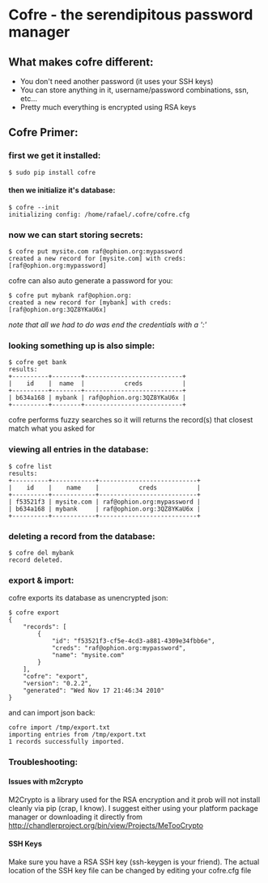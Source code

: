# Cofre - the serendipitous password manager

## What makes cofre different:
* You don't need another password (it uses your SSH keys)
* You can store anything in it, username/password combinations, ssn, etc...
* Pretty much everything is encrypted using RSA keys

## Cofre Primer:

### first we get it installed:

	$ sudo pip install cofre
	
#### then we initialize it's database:

	$ cofre --init
	initializing config: /home/rafael/.cofre/cofre.cfg
	
### now we can start storing secrets:

	$ cofre put mysite.com raf@ophion.org:mypassword
	created a new record for [mysite.com] with creds: [raf@ophion.org:mypassword]

cofre can also auto generate a password for you:

	$ cofre put mybank raf@ophion.org:
	created a new record for [mybank] with creds: [raf@ophion.org:3QZ8YKaU6x]

*note that all we had to do was end the credentials with a ':'*

### looking something up is also simple:

	$ cofre get bank
	results:
	+----------+--------+---------------------------+
	|    id    |  name  |           creds           |
	+----------+--------+---------------------------+
	| b634a168 | mybank | raf@ophion.org:3QZ8YKaU6x |
	+----------+--------+---------------------------+

cofre performs fuzzy searches so it will returns the record(s) that closest match what you asked for

### viewing all entries in the database:

	$ cofre list
	results:
	+----------+------------+---------------------------+
	|    id    |    name    |           creds           |
	+----------+------------+---------------------------+
	| f53521f3 | mysite.com | raf@ophion.org:mypassword |
	| b634a168 | mybank     | raf@ophion.org:3QZ8YKaU6x |
	+----------+------------+---------------------------+

### deleting a record from the database:

	$ cofre del mybank
	record deleted.

### export & import:

cofre exports its database as unencrypted json:
	
	$ cofre export
	{
	    "records": [
	        {
	            "id": "f53521f3-cf5e-4cd3-a881-4309e34fbb6e", 
	            "creds": "raf@ophion.org:mypassword", 
	            "name": "mysite.com"
	        }
	    ], 
	    "cofre": "export", 
	    "version": "0.2.2", 
	    "generated": "Wed Nov 17 21:46:34 2010"
	}

and can import json back:

	cofre import /tmp/export.txt 
	importing entries from /tmp/export.txt
	1 records successfully imported.
			
### Troubleshooting:

####  Issues with m2crypto

M2Crypto is a library used for the RSA encryption and it prob will not install cleanly via pip (crap, I know). I suggest either using your platform package manager or downloading it directly from http://chandlerproject.org/bin/view/Projects/MeTooCrypto


#### SSH Keys 

Make sure you have a RSA SSH key (ssh-keygen is your friend). The actual location of the SSH key file can be changed by editing your cofre.cfg file


	